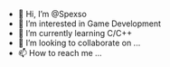 - 👋 Hi, I’m @Spexso
- 👀 I’m interested in Game Development
- 🌱 I’m currently learning C/C++
- 💞️ I’m looking to collaborate on ...
- 📫 How to reach me ...

<!---
Spexso/Spexso is a ✨ special ✨ repository because its `README.md` (this file) appears on your GitHub profile.
You can click the Preview link to take a look at your changes.
--->
